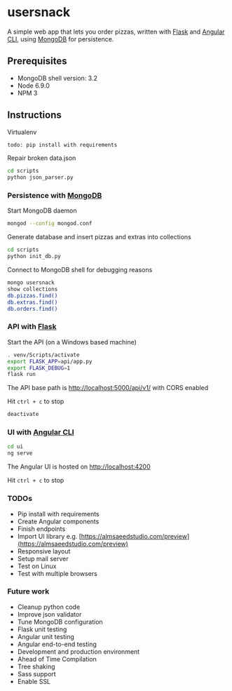 # usersnack
A simple web app that lets you order pizzas, written with [Flask](http://flask.pocoo.org/) and [Angular CLI](https://github.com/angular/angular-cli), using [MongoDB](https://www.mongodb.com/) for persistence.
## Prerequisites
* MongoDB shell version: 3.2
* Node 6.9.0
* NPM 3

## Instructions

Virtualenv
```bash
todo: pip install with requirements
```

Repair broken data.json
```bash
cd scripts
python json_parser.py
```
### Persistence with [MongoDB](https://www.mongodb.com/)
Start MongoDB daemon
```bash
mongod --config mongod.conf
```

Generate database and insert pizzas and extras into collections
```bash
cd scripts
python init_db.py
```

Connect to MongoDB shell for debugging reasons
```bash
mongo usersnack
show collections
db.pizzas.find()
db.extras.find()
db.orders.find()
```

### API with [Flask](http://flask.pocoo.org/)
Start the API (on a Windows based machine)
```bash
. venv/Scripts/activate
export FLASK_APP=api/app.py
export FLASK_DEBUG=1
flask run
```

The API base path is [http://localhost:5000/api/v1/](http://localhost:5000/api/v1/) with CORS enabled

Hit `ctrl + c` to stop
```bash
deactivate
```

### UI with [Angular CLI](https://github.com/angular/angular-cli)
```bash
cd ui
ng serve
```

The Angular UI is hosted on [http://localhost:4200](http://localhost:4200)

Hit `ctrl + c` to stop

### TODOs
* Pip install with requirements
* Create Angular components
* Finish endpoints
* Import UI library e.g. [https://almsaeedstudio.com/preview](https://almsaeedstudio.com/preview)
* Responsive layout
* Setup mail server
* Test on Linux
* Test with multiple browsers

### Future work
* Cleanup python code
* Improve json validator
* Tune MongoDB configuration
* Flask unit testing
* Angular unit testing
* Angular end-to-end testing
* Development and production environment
* Ahead of Time Compilation
* Tree shaking
* Sass support
* Enable SSL
